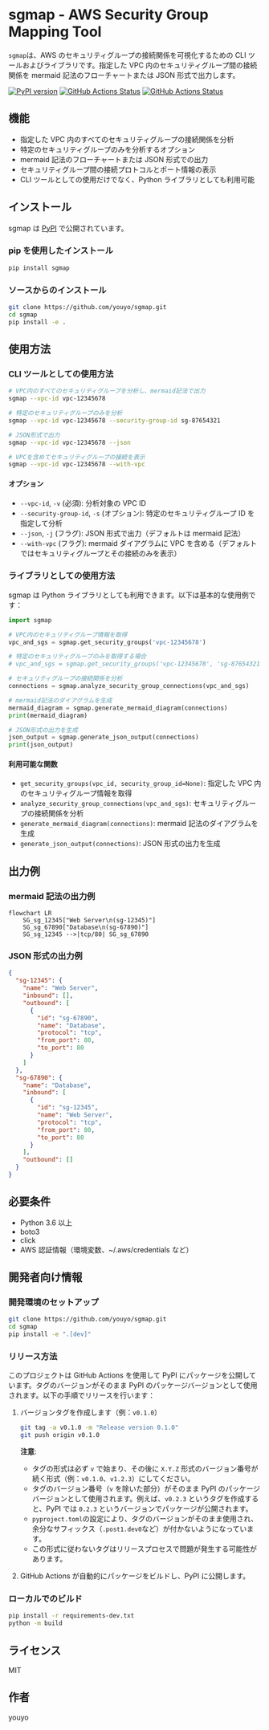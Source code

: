 # sgmap - AWS Security Group Mapping Tool

`sgmap`は、AWS のセキュリティグループの接続関係を可視化するための CLI ツールおよびライブラリです。指定した VPC 内のセキュリティグループ間の接続関係を mermaid 記法のフローチャートまたは JSON 形式で出力します。

[![PyPI version](https://badge.fury.io/py/sgmap.svg)](https://pypi.org/project/sgmap/)
[![GitHub Actions Status](https://github.com/youyo/sgmap/actions/workflows/publish.yaml/badge.svg)](https://github.com/youyo/sgmap/actions/workflows/publish.yaml)
[![GitHub Actions Status](https://github.com/youyo/sgmap/actions/workflows/test.yml/badge.svg)](https://github.com/youyo/sgmap/actions/workflows/test.yml)

## 機能

- 指定した VPC 内のすべてのセキュリティグループの接続関係を分析
- 特定のセキュリティグループのみを分析するオプション
- mermaid 記法のフローチャートまたは JSON 形式での出力
- セキュリティグループ間の接続プロトコルとポート情報の表示
- CLI ツールとしての使用だけでなく、Python ライブラリとしても利用可能

## インストール

sgmap は [PyPI](https://pypi.org/project/sgmap/) で公開されています。

### pip を使用したインストール

```bash
pip install sgmap
```

### ソースからのインストール

```bash
git clone https://github.com/youyo/sgmap.git
cd sgmap
pip install -e .
```

## 使用方法

### CLI ツールとしての使用方法

```bash
# VPC内のすべてのセキュリティグループを分析し、mermaid記法で出力
sgmap --vpc-id vpc-12345678

# 特定のセキュリティグループのみを分析
sgmap --vpc-id vpc-12345678 --security-group-id sg-87654321

# JSON形式で出力
sgmap --vpc-id vpc-12345678 --json

# VPCを含めてセキュリティグループの接続を表示
sgmap --vpc-id vpc-12345678 --with-vpc
```

#### オプション

- `--vpc-id`, `-v` (必須): 分析対象の VPC ID
- `--security-group-id`, `-s` (オプション): 特定のセキュリティグループ ID を指定して分析
- `--json`, `-j` (フラグ): JSON 形式で出力（デフォルトは mermaid 記法）
- `--with-vpc` (フラグ): mermaid ダイアグラムに VPC を含める（デフォルトではセキュリティグループとその接続のみを表示）

### ライブラリとしての使用方法

sgmap は Python ライブラリとしても利用できます。以下は基本的な使用例です：

```python
import sgmap

# VPC内のセキュリティグループ情報を取得
vpc_and_sgs = sgmap.get_security_groups('vpc-12345678')

# 特定のセキュリティグループのみを取得する場合
# vpc_and_sgs = sgmap.get_security_groups('vpc-12345678', 'sg-87654321')

# セキュリティグループの接続関係を分析
connections = sgmap.analyze_security_group_connections(vpc_and_sgs)

# mermaid記法のダイアグラムを生成
mermaid_diagram = sgmap.generate_mermaid_diagram(connections)
print(mermaid_diagram)

# JSON形式の出力を生成
json_output = sgmap.generate_json_output(connections)
print(json_output)
```

#### 利用可能な関数

- `get_security_groups(vpc_id, security_group_id=None)`: 指定した VPC 内のセキュリティグループ情報を取得
- `analyze_security_group_connections(vpc_and_sgs)`: セキュリティグループの接続関係を分析
- `generate_mermaid_diagram(connections)`: mermaid 記法のダイアグラムを生成
- `generate_json_output(connections)`: JSON 形式の出力を生成

## 出力例

### mermaid 記法の出力例

```mermaid
flowchart LR
    SG_sg_12345["Web Server\n(sg-12345)"]
    SG_sg_67890["Database\n(sg-67890)"]
    SG_sg_12345 -->|tcp/80| SG_sg_67890
```

### JSON 形式の出力例

```json
{
  "sg-12345": {
    "name": "Web Server",
    "inbound": [],
    "outbound": [
      {
        "id": "sg-67890",
        "name": "Database",
        "protocol": "tcp",
        "from_port": 80,
        "to_port": 80
      }
    ]
  },
  "sg-67890": {
    "name": "Database",
    "inbound": [
      {
        "id": "sg-12345",
        "name": "Web Server",
        "protocol": "tcp",
        "from_port": 80,
        "to_port": 80
      }
    ],
    "outbound": []
  }
}
```

## 必要条件

- Python 3.6 以上
- boto3
- click
- AWS 認証情報（環境変数、~/.aws/credentials など）

## 開発者向け情報

### 開発環境のセットアップ

```bash
git clone https://github.com/youyo/sgmap.git
cd sgmap
pip install -e ".[dev]"
```

### リリース方法

このプロジェクトは GitHub Actions を使用して PyPI にパッケージを公開しています。タグのバージョンがそのまま PyPI のパッケージバージョンとして使用されます。以下の手順でリリースを行います：

1. バージョンタグを作成します（例：`v0.1.0`）

   ```bash
   git tag -a v0.1.0 -m "Release version 0.1.0"
   git push origin v0.1.0
   ```

   **注意**:

   - タグの形式は必ず `v` で始まり、その後に `X.Y.Z` 形式のバージョン番号が続く形式（例：`v0.1.0`、`v1.2.3`）にしてください。
   - タグのバージョン番号（`v` を除いた部分）がそのまま PyPI のパッケージバージョンとして使用されます。例えば、`v0.2.3` というタグを作成すると、PyPI では `0.2.3` というバージョンでパッケージが公開されます。
   - `pyproject.toml`の設定により、タグのバージョンがそのまま使用され、余分なサフィックス（`.post1.dev0`など）が付かないようになっています。
   - この形式に従わないタグはリリースプロセスで問題が発生する可能性があります。

2. GitHub Actions が自動的にパッケージをビルドし、PyPI に公開します。

### ローカルでのビルド

```bash
pip install -r requirements-dev.txt
python -m build
```

## ライセンス

MIT

## 作者

youyo
